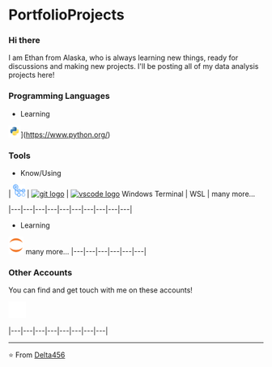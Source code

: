 # PortfolioProjects

### Hi there

I am Ethan from Alaska, who is always learning new things, ready for discussions and making new projects. I'll be posting all of my data analysis projects here!

### Programming Languages

- Learning

<img src="https://raw.githubusercontent.com/github/explore/80688e429a7d4ef2fca1e82350fe8e3517d3494d/topics/python/python.png" alt="python logo" width="24">](https://www.python.org/)

### Tools

- Know/Using

| [<img src="https://raw.githubusercontent.com/Delta456/Delta456/master/img/actions.png" alt="actions logo" width="24">](https://github.com/features/actions) | [<img src="https://raw.githubusercontent.com/Delta456/Delta456/master/img/git.png" alt="git logo" width="24">](https://git-scm.com/) | [<img src="https://raw.githubusercontent.com/Delta456/Delta456/master/img/vscode.png" alt="vscode logo" width="24">](https://code.visualstudio.com/)
Windows Terminal | WSL | many more...

|---|---|---|---|---|---|---|---|---|---|

- Learning

[<img src="https://raw.githubusercontent.com/Delta456/Delta456/master/img/jupyter_notebook.png" alt="jupyter notebook logo" width="30">](https://jupyter.org/) many more...
|---|---|---|---|---|---|

### Other Accounts

You can find and get touch with me on these accounts!

[<img src="https://raw.githubusercontent.com/Delta456/Delta456/master/img/github.png" alt="github logo" width="34">](https://github.com/e-overland) 

|---|---|---|---|---|---|---|---|

---
⭐️ From [Delta456](https://github.com/Delta456)
